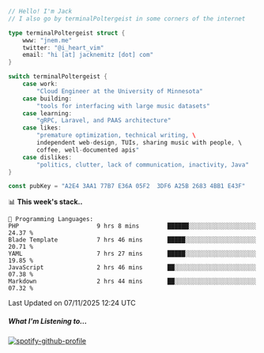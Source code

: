 ```go
// Hello! I'm Jack
// I also go by terminalPoltergeist in some corners of the internet

type terminalPoltergeist struct {
    www: "jnem.me"
    twitter: "@i_heart_vim"
    email: "hi [at] jacknemitz [dot] com"
}

switch terminalPoltergeist {
    case work:
        "Cloud Engineer at the University of Minnesota"
    case building:
        "tools for interfacing with large music datasets"
    case learning:
        "gRPC, Laravel, and PAAS architecture"
    case likes:
        "premature optimization, technical writing, \
        independent web-design, TUIs, sharing music with people, \
        coffee, well-documented apis"
    case dislikes:
        "politics, clutter, lack of communication, inactivity, Java"
}

const pubKey = "A2E4 3AA1 77B7 E36A 05F2  3DF6 A25B 2683 4BB1 E43F"
```

<!--START_SECTION:waka-->
📊 **This week's stack..** 

```text
💬 Programming Languages: 
PHP                      9 hrs 8 mins        ██████░░░░░░░░░░░░░░░░░░░   24.37 % 
Blade Template           7 hrs 46 mins       █████░░░░░░░░░░░░░░░░░░░░   20.71 % 
YAML                     7 hrs 27 mins       █████░░░░░░░░░░░░░░░░░░░░   19.85 % 
JavaScript               2 hrs 46 mins       ██░░░░░░░░░░░░░░░░░░░░░░░   07.38 % 
Markdown                 2 hrs 44 mins       ██░░░░░░░░░░░░░░░░░░░░░░░   07.32 % 
```


 Last Updated on 07/11/2025 12:24 UTC
<!--END_SECTION:waka-->

##### What I'm Listening to...

[![spotify-github-profile](https://jnem.me/listening-item?maxAge=2592000)](https://jnem.me/listening)
